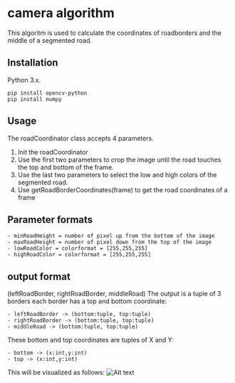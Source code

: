 # camera algorithm
This algoritm is used to calculate the coordinates of roadborders and the middle of a segmented road.

## Installation
Python 3.x.
```
pip install opencv-python
pip install numpy
```
## Usage
The roadCoordinator class accepts 4 parameters.
1. Init the roadCoordinator
2. Use the first two parameters to crop the image until the road touches the top and bottom of the frame.
3. Use the last two parameters to select the low and high colors of the segmented road.
4. Use getRoadBorderCoordinates(frame) to get the road coordinates of a frame

## Parameter formats
    - minRoadHeight = number of pixel up from the bottom of the image
    - maxRoadHeight = number of pixel down from the top of the image
    - lowRoadColor = colorformat = [255,255,255]
    - highRoadColor = colorformat = [255,255,255]

## output format
(leftRoadBorder, rightRoadBorder, middleRoad)
The output is a tuple of 3 borders each border has a top and bottom coordinate:

    - leftRoadBorder -> (bottom:tuple, top:tuple)
    - rightRoadBorder -> (bottom:tuple, top:tuple)
    - middleRoad -> (bottom:tuple, top:tuple)

These bottom and top coordinates are tuples of X and Y:

    - bottom -> (x:int,y:int)
    - top -> (x:int,y:int)

This will be visualized as follows:
![Alt text](/doc.png "Roadcoordinator visualisation")